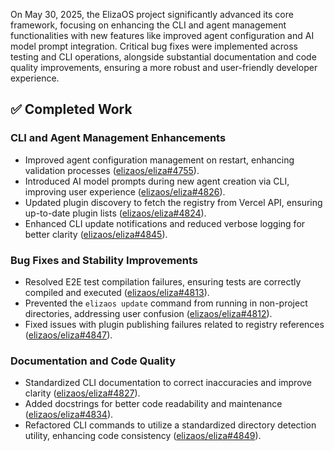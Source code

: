 On May 30, 2025, the ElizaOS project significantly advanced its core framework, focusing on enhancing the CLI and agent management functionalities with new features like improved agent configuration and AI model prompt integration. Critical bug fixes were implemented across testing and CLI operations, alongside substantial documentation and code quality improvements, ensuring a more robust and user-friendly developer experience.

## ✅ Completed Work

### CLI and Agent Management Enhancements
- Improved agent configuration management on restart, enhancing validation processes ([elizaos/eliza#4755](https://github.com/elizaos/eliza/pull/4755)).
- Introduced AI model prompts during new agent creation via CLI, improving user experience ([elizaos/eliza#4826](https://github.com/elizaos/eliza/pull/4826)).
- Updated plugin discovery to fetch the registry from Vercel API, ensuring up-to-date plugin lists ([elizaos/eliza#4824](https://github.com/elizaos/eliza/pull/4824)).
- Enhanced CLI update notifications and reduced verbose logging for better clarity ([elizaos/eliza#4845](https://github.com/elizaos/eliza/pull/4845)).

### Bug Fixes and Stability Improvements
- Resolved E2E test compilation failures, ensuring tests are correctly compiled and executed ([elizaos/eliza#4813](https://github.com/elizaos/eliza/pull/4813)).
- Prevented the `elizaos update` command from running in non-project directories, addressing user confusion ([elizaos/eliza#4812](https://github.com/elizaos/eliza/pull/4812)).
- Fixed issues with plugin publishing failures related to registry references ([elizaos/eliza#4847](https://github.com/elizaos/eliza/pull/4847)).

### Documentation and Code Quality
- Standardized CLI documentation to correct inaccuracies and improve clarity ([elizaos/eliza#4827](https://github.com/elizaos/eliza/pull/4827)).
- Added docstrings for better code readability and maintenance ([elizaos/eliza#4834](https://github.com/elizaos/eliza/pull/4834)).
- Refactored CLI commands to utilize a standardized directory detection utility, enhancing code consistency ([elizaos/eliza#4849](https://github.com/elizaos/eliza/pull/4849)).